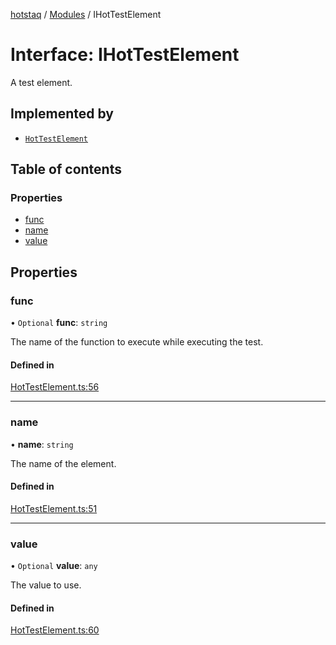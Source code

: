 [hotstaq](../README.md) / [Modules](../modules.md) / IHotTestElement

# Interface: IHotTestElement

A test element.

## Implemented by

- [`HotTestElement`](../classes/HotTestElement.md)

## Table of contents

### Properties

- [func](IHotTestElement.md#func)
- [name](IHotTestElement.md#name)
- [value](IHotTestElement.md#value)

## Properties

### func

• `Optional` **func**: `string`

The name of the function to execute
while executing the test.

#### Defined in

[HotTestElement.ts:56](https://github.com/OurFreeLight/HotStaq/blob/1bc3620/src/HotTestElement.ts#L56)

___

### name

• **name**: `string`

The name of the element.

#### Defined in

[HotTestElement.ts:51](https://github.com/OurFreeLight/HotStaq/blob/1bc3620/src/HotTestElement.ts#L51)

___

### value

• `Optional` **value**: `any`

The value to use.

#### Defined in

[HotTestElement.ts:60](https://github.com/OurFreeLight/HotStaq/blob/1bc3620/src/HotTestElement.ts#L60)
